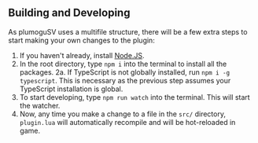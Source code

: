 
## Building and Developing
As plumoguSV uses a multifile structure, there will be a few extra steps to start making your own changes to the plugin:
1. If you haven't already, install [Node.JS](https://nodejs.org/en).
2. In the root directory, type `npm i` into the terminal to install all the packages.
2a. If TypeScript is not globally installed, run `npm i -g typescript`. This is necessary as the previous step assumes your TypeScript installation is global.
3. To start developing, type `npm run watch` into the terminal. This will start the watcher.
4. Now, any time you make a change to a file in the `src/` directory, `plugin.lua` will automatically recompile and will be hot-reloaded in game.
